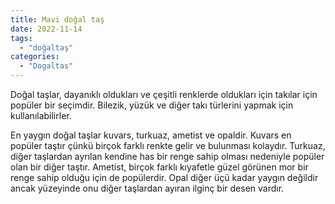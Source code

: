 ```yaml
---
title: Mavi doğal taş 
date: 2022-11-14
tags:
  - "doğaltaş"
categories:
  - "Dogaltas"
---
```


Doğal taşlar, dayanıklı oldukları ve çeşitli renklerde oldukları için takılar için popüler bir seçimdir. Bilezik, yüzük ve diğer takı türlerini yapmak için kullanılabilirler.

En yaygın doğal taşlar kuvars, turkuaz, ametist ve opaldir. Kuvars en popüler taştır çünkü birçok farklı renkte gelir ve bulunması kolaydır. Turkuaz, diğer taşlardan ayrılan kendine has bir renge sahip olması nedeniyle popüler olan bir diğer taştır. Ametist, birçok farklı kıyafetle güzel görünen mor bir renge sahip olduğu için de popülerdir. Opal diğer üçü kadar yaygın değildir ancak yüzeyinde onu diğer taşlardan ayıran ilginç bir desen vardır.
